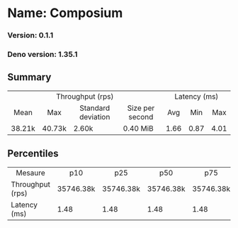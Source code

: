 # Name: Composium 
  
  ### Version: 0.1.1
  ### Deno version: 1.35.1

## Summary
<table>
<tr>
    <td align="center" colspan="4">Throughput (rps)</td>
    <td align="center" colspan="3">Latency (ms)</td>
</tr>
<tr>
    <td align="center">Mean</td>
    <td align="center">Max</td>
    <td align="center">Standard deviation</td>
    <td align="center">Size per second</td>
    <td align="center">Avg</td>
    <td align="center">Min</td>
    <td align="center">Max</td>
</tr>
<tr>
    <td>38.21k</td>
    <td>40.73k</td>
    <td>2.60k</td>
    <td>0.40 MiB</td>
    <td>1.66</td>
    <td>0.87</td>
    <td>4.01</td>
</tr>
</table>

## Percentiles

<table>
<tr>
  <td align="center">Mesaure</td>
  <td align="center">p10</td>
  <td align="center">p25</td>
  <td align="center">p50</td>
  <td align="center">p75</td>
  <td align="center">p90</td>
  <td align="center">p95</td>
  <td align="center">p99</td>
</tr>
<tr>
  <td>Throughput (rps)</td>
  <td>35746.38k</td>
  <td>35746.38k</td>
  <td>35746.38k</td>
  <td>35746.38k</td>
  <td>40338.82k</td>
  <td>40462.26k</td>
  <td>40726.73k</td>
</tr>
<tr>
  <td>Latency (ms)</td>
  <td>1.48</td>
  <td>1.48</td>
  <td>1.48</td>
  <td>1.48</td>
  <td>1.83</td>
  <td>2.00</td>
  <td>2.29</td>
</tr>
</table>
